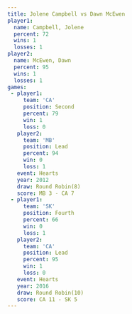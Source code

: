 ```yaml
---
title: Jolene Campbell vs Dawn McEwen
player1:                
  name: Campbell, Jolene
  percent: 72           
  wins: 1               
  losses: 1             
player2:                
  name: McEwen, Dawn    
  percent: 95           
  wins: 1               
  losses: 1             
games:
 - player1:          
     team: 'CA'      
     position: Second
     percent: 79     
     win: 1          
     loss: 0         
   player2:        
     team: 'MB'    
     position: Lead
     percent: 94   
     win: 0        
     loss: 1       
   event: Hearts       
   year: 2012          
   draw: Round Robin(8)
   score: MB 3 - CA 7  
 - player1:          
     team: 'SK'      
     position: Fourth
     percent: 66     
     win: 0          
     loss: 1         
   player2:        
     team: 'CA'    
     position: Lead
     percent: 95   
     win: 1        
     loss: 0       
   event: Hearts        
   year: 2016           
   draw: Round Robin(10)
   score: CA 11 - SK 5  
---
```

